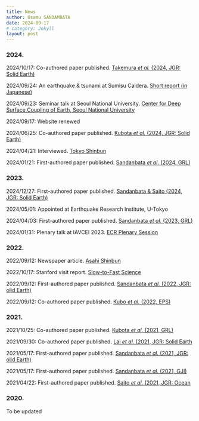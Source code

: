 ```yaml
---
title: News
author: Osamu SANDAMBATA
date: 2024-09-17
# category: Jekyll
layout: post
---
```


### 2024.

2024/10/17: Co-authored paper published. [Takemura *et al.* (2024, JGR: Solid Earth)](https://doi.org/10.1029/2024JB029746)

2024/09/24: An earthquake & tsunami at Sumisu Caldera. [Short report (in Japanese)](../../pages/jishin/#2024年9月24日-鳥島近海地震津波)

2024/09/23: Seminar talk at Seoul National University. [Center for Deep Surface Coupling of Earth, Seoul National University](https://deepsurf.snu.ac.kr/category/board-141-GR-EhlQB5Q8-20230411185154/)

2024/09/17: Website renewed

2024/06/25: Co-authored paper published. [Kubota *et al.* (2024, JGR: Solid Earth)](https://doi.org/10.1029/2024GL108415)

2024/04/21: Interviewed. [Tokyo Shinbun](https://www.tokyo-np.co.jp/article/322603)

2024/01/21: First-authored paper published. [Sandanbata *et al.* (2024, GRL)](https://doi.org/10.1029/2023GL106949)

### 2023.
2024/12/27: First-authored paper published. [Sandanbata & Saito (2024, JGR: Solid Earth)](https://doi.org/10.1029/2023JB027917)

2024/05/01: Appointed at Earthquake Research Institute, U-Tokyo

2024/04/03: First-authored paper published. [Sandanbata *et al.* (2023, GRL)](https://doi.org/10.1029/2022GL101086)

2024/01/31: Plenary talk at IAVCEI 2023. [ECR Plenary Session](https://confer.eventsair.com/iavcei2023/plenary-speakers)

### 2022.

2022/09/12: Newspaper article. [Asahi Shinbun](https://digital.asahi.com/articles/ASQC951V7QC9PLBJ003.html?ref=tw_asahi)

2022/10/17: Stanford visit report. [Slow-to-Fast Science](https://slow-to-fast-eq.org/events/news/overseas_2022)

2022/09/12: First-authored paper published. [Sandanbata *et al.* (2022, JGR: olid Earth)](https://doi.org/10.1029/2022JB024213)

2022/09/12: Co-authored paper published. [Kubo *et al.* (2022, EPS)](https://doi.org/10.1186/s40623-022-01663-w)

### 2021.
2021/10/25: Co-authored paper published. [Kubota *et al.* (2021, GRL)](https://doi.org/10.1029/2021GL094255)

2021/09/30: Co-authored paper published. [Lai *et al.* (2021, JGR: Solid Earth](https://doi.org/10.1029/2021JB022139)

2021/05/17: First-authored paper published. [Sandanbata *et al.* (2021, JGR: olid Earth)](https://doi.org/10.1029/2021JB021693)

2021/05/17: First-authored paper published. [Sandanbata *et al.* (2021, GJI)](https://doi.org/10.1093/gji/ggab192)

2021/04/22: First-authored paper published. [Saito *et al.* (2021, JGR: Ocean](https://doi.org/10.1029/2020JC017011)

### 2020.

To be updated